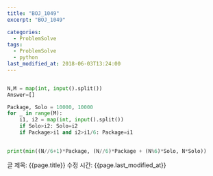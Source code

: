 ```yaml
---
title: "BOJ_1049"
excerpt: "BOJ_1049"

categories:
  - ProblemSolve
tags:
  - ProblemSolve
  - python
last_modified_at: 2018-06-03T13:24:00
---
```


```python

N,M = map(int, input().split())
Answer=[]

Package, Solo = 10000, 10000
for _ in range(M):
    i1, i2 = map(int, input().split())
    if Solo>i2: Solo=i2
    if Package>i1 and i2>i1/6: Package=i1

    
print(min((N//6+1)*Package, (N//6)*Package + (N%6)*Solo, N*Solo))

```

글 제목: {{page.title}}
수정 시간: {{page.last_modified_at}}
